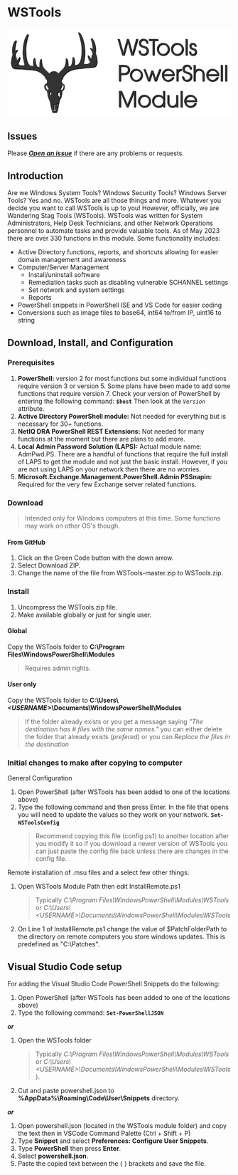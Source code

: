 # WSTools

![WSTools Logo](https://github.com/WanderingStag/WSTools/blob/master/Resources/WSTools_PowerShell_Module.png)

## Issues

Please **_[Open an issue](https://github.com/WanderingStag/WSTools/issues "WSTools Issues")_** if there are any problems or requests.

## Introduction

Are we Windows System Tools? Windows Security Tools? Windows Server Tools? Yes and no. WSTools are all those things and more. Whatever you decide you want to call WSTools is up to you! However, officially, we are Wandering Stag Tools (WSTools). WSTools was written for System Administrators, Help Desk Technicians, and other Network Operations personnel to automate tasks and provide valuable tools. As of May 2023 there are over 330 functions in this module. Some functionality includes:

- Active Directory functions, reports, and shortcuts allowing for easier domain management and awareness
- Computer/Server Management
  - Install/uninstall software
  - Remediation tasks such as disabling vulnerable SCHANNEL settings
  - Set network and system settings
  - Reports
- PowerShell snippets in PowerShell ISE and VS Code for easier coding
- Conversions such as image files to base64, int64 to/from IP, uint16 to string

## Download, Install, and Configuration

### Prerequisites

1. **PowerShell:** version 2 for most functions but some individual functions require version 3 or version 5. Some plans have been made to add some functions that require version 7. Check your version of PowerShell by entering the following command: **`$host`**
Then look at the _`Version`_ attribute.
2. **Active Directory PowerShell module:** Not needed for everything but is necessary for 30+ functions.
3. **NetIQ DRA PowerShell REST Extensions:** Not needed for many functions at the moment but there are plans to add more.
4. **Local Admin Password Solution (LAPS):** Actual module name: AdmPwd.PS. There are a handful of functions that require the full install of LAPS to get the module and not just the basic install. However, if you are not using LAPS on your network then there are no worries.
5. **Microsoft.Exchange.Management.PowerShell.Admin PSSnapin:** Required for the very few Exchange server related functions.

### Download

> Intended only for Windows computers at this time. Some functions may work on other OS's though.

#### From GitHub

1. Click on the Green Code button with the down arrow.
2. Select Download ZIP.
3. Change the name of the file from WSTools-master.zip to WSTools.zip.

### Install

1. Uncompress the WSTools.zip file.
2. Make available globally or just for single user.

#### Global

Copy the WSTools folder to **C:\Program Files\WindowsPowerShell\Modules**
> Requires admin rights.

#### User only

Copy the WSTools folder to **C:\Users\\_\<USERNAME>_\Documents\WindowsPowerShell\Modules**
> If the folder already exists or you get a message saying _"The destination has # files with the same names."_ you can either delete the folder that already exists _(prefered)_ or you can _Replace the files in the destination_

### Initial changes to make after copying to computer

General Configuration

1. Open PowerShell (after WSTools has been added to one of the locations above)
2. Type the following command and then press Enter. In the file that opens you will need to update the values so they work on your network.
    **```Set-WSToolsConfig```**
    > Recommend copying this file (config.ps1) to another location after you modify it so if you download a newer version of WSTools you can just paste the config file back unless there are changes in the config file.

Remote installation of .msu files and a select few other things:

1. Open WSTools Module Path then edit InstallRemote.ps1
    > Typically _C:\Program Files\WindowsPowerShell\Modules\WSTools_ or _C:\Users\\<USERNAME\>\Documents\WindowsPowerShell\Modules\WSTools_
2. On Line 1 of InstallRemote.ps1 change the value of $PatchFolderPath to the directory on remote computers you store windows updates. This is predefined as "C:\Patches".

## Visual Studio Code setup

For adding the Visual Studio Code PowerShell Snippets do the following:

1. Open PowerShell (after WSTools has been added to one of the locations above)
2. Type the following command:
    **```Set-PowerShellJSON```**

**_or_**

1. Open the WSTools folder
    > Typically _C:\Program Files\WindowsPowerShell\Modules\WSTools_ or _C:\Users\\<USERNAME\>\Documents\WindowsPowerShell\Modules\WSTools_).
2. Cut and paste powershell.json to **%AppData%\Roaming\Code\User\Snippets** directory.

**_or_**

1. Open powershell.json (located in the WSTools module folder) and copy the text then in VSCode Command Palette (Ctrl + Shift + P)
2. Type **Snippet** and select **Preferences: Configure User Snippets**.
3. Type **PowerShell** then press **Enter**.
4. Select **powershell.json**.
5. Paste the copied text between the { } brackets and save the file.
